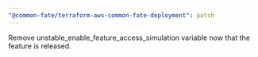 ```yaml
---
"@common-fate/terraform-aws-common-fate-deployment": patch
---
```


Remove unstable_enable_feature_access_simulation variable now that the feature is released.
